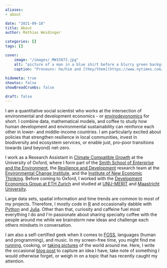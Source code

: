 ```yaml
---
aliases:
- about

date: "2021-09-18"
title: About
author: Mathias Weidinger

categories: []
tags: []

cover:
    image: "/images/_MW15073.jpg"
    alt: "picture of a man in a blue shirt before a blurry green background"
    caption: "Pronouns: he/him and [they/them](https://www.nytimes.com/2019/07/10/opinion/pronoun-they-gender.html)."
    
hidemeta: true
showtoc: false
showBreadCrumbs: false

draft: false
---
```


I am a quantitative social scientist who works at the intersection of environmental and development economics - or [envirodevonomics](https://www.aeaweb.org/articles?id=10.1257/jel.53.1.5) for short. I combine data, mathematical models, and coffee to study how human development and environmental sustainability can reinforce each other in lower- and middle-income countries. I am particularly excited about policies that strengthen resilience in local communities, invest in biodiversity and ecosystem services, or enable just, pro-poor transitions towards (and beyond) net-zero.

I work as a Research Assistant in [Climate Compatible Growth](https://climatecompatiblegrowth.com/) at the University of Oxford, where I form part of the [Smith School of Enterprise and the Environment](https://www.smithschool.ox.ac.uk/), the [Resilience and Development](https://www.eci.ox.ac.uk/research/resilience-development) research team at the [Environmental Change Institute](https://www.eci.ox.ac.uk/), and the [Institute of New Economic Thinking](https://www.inet.ox.ac.uk/people/mathias-weidinger/). Before coming to Oxford, I worked with the [Development Economics Group at ETH Zurich](https://dec.ethz.ch/) and studied at [UNU-MERIT](https://www.merit.unu.edu/training/msc-in-public-policy-and-human-development/) and [Maastricht University](https://curriculum.maastrichtuniversity.nl/education/master/master-economic-and-financial-research-track-economic-financial-research).

Large data sets, spatial information and time trends are common to most of my projects. Therefore, I mostly code in [R](https://www.r-project.org/) and occasionally dabble with [Python](https://www.python.org/) and [Julia](https://julialang.org/). Other than that, curiosity and caffeine fuel most everything I do and I'm passionate about sharing specialty coffee with the people around me while we brainstorm new ideas and challenge each others mindsets in conversation.

I am also a self-certified geek when it comes to [FOSS](https://en.wikipedia.org/wiki/Free_and_open-source_software), languages (human and programming), and music. In my screen-free time, you might find me [running](/images/ptrun.jpg), cooking, or [taking pictures](https://www.instagram.com/el_suquito/) of the world around me. Here, I write the occasional [blog post](/post) to capture an idea I have, take note of something I would otherwise forget, or weigh in on a topic that has recently caught my attention.

